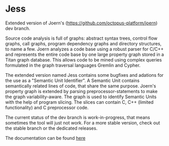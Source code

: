 Jess
====

Extended version of Joern's (https://github.com/octopus-platform/joern) dev branch.

Source code analysis is full of graphs: abstract syntax trees, control flow graphs, call graphs, program dependency graphs and directory structures, to name a few. Joern analyzes a code base using a robust parser for C/C++ and represents the entire code base by one large property graph stored in a Titan graph database. This allows code to be mined using complex queries formulated in the graph traversal languages Gremlin and Cypher.

The extended version named Jess contains some bugfixes and adations for the use as a "Semantic Unit Identifier".
A Semantic Unit contains semantically related lines of code, that share the same purpose.
Joern's property graph is extended by parsing preprocessor-statements to make the graph variability-aware. The graph is used to identify Semantic Units with the help of program slicing. The slices can contain C, C++ (limited functionality) and C preprocessor code.

The current status of the dev branch is work-in-progress, that means sometimes the tool will just not work. 
For a more stable version, check out the stable branch or the dedicated releases.


The documentation can be found [here](https://jess.readthedocs.io/en/dev/)
